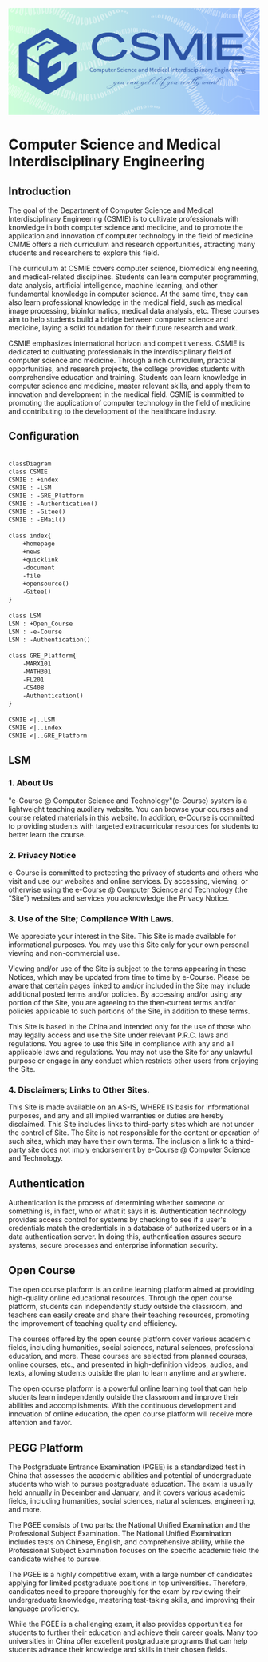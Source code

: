 ![CSMIE](image/CSMIE-propagate1.png)

# Computer Science and Medical Interdisciplinary Engineering

## Introduction

The goal of the Department of Computer Science and Medical Interdisciplinary Engineering (CSMIE) is to cultivate professionals with knowledge in both computer science and medicine, and to promote the application and innovation of computer technology in the field of medicine. CMME offers a rich curriculum and research opportunities, attracting many students and researchers to explore this field.

The curriculum at CSMIE covers computer science, biomedical engineering, and medical-related disciplines. Students can learn computer programming, data analysis, artificial intelligence, machine learning, and other fundamental knowledge in computer science. At the same time, they can also learn professional knowledge in the medical field, such as medical image processing, bioinformatics, medical data analysis, etc. These courses aim to help students build a bridge between computer science and medicine, laying a solid foundation for their future research and work.

CSMIE emphasizes international horizon and competitiveness. CSMIE is dedicated to cultivating professionals in the interdisciplinary field of computer science and medicine. Through a rich curriculum, practical opportunities, and research projects, the college provides students with comprehensive education and training. Students can learn knowledge in computer science and medicine, master relevant skills, and apply them to innovation and development in the medical field. CSMIE is committed to promoting the application of computer technology in the field of medicine and contributing to the development of the healthcare industry.

## Configuration


```mermaid

classDiagram
class CSMIE
CSMIE : +index
CSMIE : -LSM
CSMIE : -GRE_Platform
CSMIE : -Authentication()
CSMIE : -Gitee()
CSMIE : -EMail()

class index{
    +homepage
    +news
    +quicklink
    -document
    -file
    +opensource()
    -Gitee()
}

class LSM
LSM : +Open_Course
LSM : -e-Course
LSM : -Authentication()

class GRE_Platform{
    -MARX101
    -MATH301
    -FL201
    -CS408
    -Authentication()
}

CSMIE <|..LSM
CSMIE <|..index
CSMIE <|..GRE_Platform

```
## LSM

### 1. About Us

"e-Course @ Computer Science and Technology"(e-Course) system is a lightweight teaching auxiliary website. You can browse your courses and course related materials in this website. In addition, e-Course is committed to providing students with targeted extracurricular resources for students to better learn the course.

### 2. Privacy Notice
e-Course is committed to protecting the privacy of students and others who visit and use our websites and online services. By accessing, viewing, or otherwise using the e-Course @ Computer Science and Technology (the “Site”) websites and services you acknowledge the Privacy Notice.

### 3. Use of the Site; Compliance With Laws.
We appreciate your interest in the Site. This Site is made available for informational purposes. You may use this Site only for your own personal viewing and non-commercial use.

Viewing and/or use of the Site is subject to the terms appearing in these Notices, which may be updated from time to time by e-Course. Please be aware that certain pages linked to and/or included in the Site may include additional posted terms and/or policies. By accessing and/or using any portion of the Site, you are agreeing to the then-current terms and/or policies applicable to such portions of the Site, in addition to these terms.

This Site is based in the China and intended only for the use of those who may legally access and use the Site under relevant P.R.C. laws and regulations. You agree to use this Site in compliance with any and all applicable laws and regulations. You may not use the Site for any unlawful purpose or engage in any conduct which restricts other users from enjoying the Site.

### 4. Disclaimers; Links to Other Sites.
This Site is made available on an AS-IS, WHERE IS basis for informational purposes, and any and all implied warranties or duties are hereby disclaimed. This Site includes links to third-party sites which are not under the control of Site. The Site is not responsible for the content or operation of such sites, which may have their own terms. The inclusion a link to a third-party site does not imply endorsement by e-Course @ Computer Science and Technology.

## Authentication

Authentication is the process of determining whether someone or something is, in fact, who or what it says it is. Authentication technology provides access control for systems by checking to see if a user's credentials match the credentials in a database of authorized users or in a data authentication server. In doing this, authentication assures secure systems, secure processes and enterprise information security.

## Open Course

The open course platform is an online learning platform aimed at providing high-quality online educational resources. Through the open course platform, students can independently study outside the classroom, and teachers can easily create and share their teaching resources, promoting the improvement of teaching quality and efficiency.

The courses offered by the open course platform cover various academic fields, including humanities, social sciences, natural sciences, professional education, and more. These courses are selected from planned courses, online courses, etc., and presented in high-definition videos, audios, and texts, allowing students outside the plan to learn anytime and anywhere.

The open course platform is a powerful online learning tool that can help students learn independently outside the classroom and improve their abilities and accomplishments. With the continuous development and innovation of online education, the open course platform will receive more attention and favor.

## PEGG Platform

The Postgraduate Entrance Examination (PGEE) is a standardized test in China that assesses the academic abilities and potential of undergraduate students who wish to pursue postgraduate education. The exam is usually held annually in December and January, and it covers various academic fields, including humanities, social sciences, natural sciences, engineering, and more.

The PGEE consists of two parts: the National Unified Examination and the Professional Subject Examination. The National Unified Examination includes tests on Chinese, English, and comprehensive ability, while the Professional Subject Examination focuses on the specific academic field the candidate wishes to pursue.

The PGEE is a highly competitive exam, with a large number of candidates applying for limited postgraduate positions in top universities. Therefore, candidates need to prepare thoroughly for the exam by reviewing their undergraduate knowledge, mastering test-taking skills, and improving their language proficiency.

While the PGEE is a challenging exam, it also provides opportunities for students to further their education and achieve their career goals. Many top universities in China offer excellent postgraduate programs that can help students advance their knowledge and skills in their chosen fields.